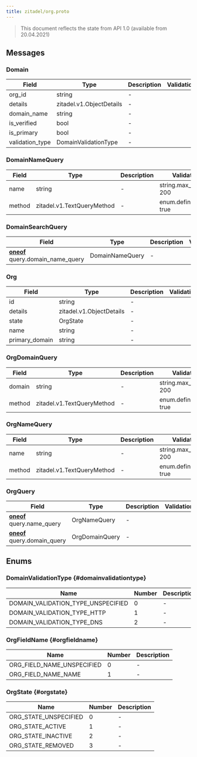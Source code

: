 ```yaml
---
title: zitadel/org.proto
---
```

> This document reflects the state from API 1.0 (available from 20.04.2021)




## Messages


### Domain



| Field | Type | Description | Validation |
| ----- | ---- | ----------- | ----------- |
| org_id |  string | - |  |
| details |  zitadel.v1.ObjectDetails | - |  |
| domain_name |  string | - |  |
| is_verified |  bool | - |  |
| is_primary |  bool | - |  |
| validation_type |  DomainValidationType | - |  |




### DomainNameQuery



| Field | Type | Description | Validation |
| ----- | ---- | ----------- | ----------- |
| name |  string | - | string.max_len: 200<br />  |
| method |  zitadel.v1.TextQueryMethod | - | enum.defined_only: true<br />  |




### DomainSearchQuery



| Field | Type | Description | Validation |
| ----- | ---- | ----------- | ----------- |
| [**oneof**](https://developers.google.com/protocol-buffers/docs/proto3#oneof) query.domain_name_query |  DomainNameQuery | - |  |




### Org



| Field | Type | Description | Validation |
| ----- | ---- | ----------- | ----------- |
| id |  string | - |  |
| details |  zitadel.v1.ObjectDetails | - |  |
| state |  OrgState | - |  |
| name |  string | - |  |
| primary_domain |  string | - |  |




### OrgDomainQuery



| Field | Type | Description | Validation |
| ----- | ---- | ----------- | ----------- |
| domain |  string | - | string.max_len: 200<br />  |
| method |  zitadel.v1.TextQueryMethod | - | enum.defined_only: true<br />  |




### OrgNameQuery



| Field | Type | Description | Validation |
| ----- | ---- | ----------- | ----------- |
| name |  string | - | string.max_len: 200<br />  |
| method |  zitadel.v1.TextQueryMethod | - | enum.defined_only: true<br />  |




### OrgQuery



| Field | Type | Description | Validation |
| ----- | ---- | ----------- | ----------- |
| [**oneof**](https://developers.google.com/protocol-buffers/docs/proto3#oneof) query.name_query |  OrgNameQuery | - |  |
| [**oneof**](https://developers.google.com/protocol-buffers/docs/proto3#oneof) query.domain_query |  OrgDomainQuery | - |  |






## Enums


### DomainValidationType {#domainvalidationtype}


| Name | Number | Description |
| ---- | ------ | ----------- |
| DOMAIN_VALIDATION_TYPE_UNSPECIFIED | 0 | - |
| DOMAIN_VALIDATION_TYPE_HTTP | 1 | - |
| DOMAIN_VALIDATION_TYPE_DNS | 2 | - |




### OrgFieldName {#orgfieldname}


| Name | Number | Description |
| ---- | ------ | ----------- |
| ORG_FIELD_NAME_UNSPECIFIED | 0 | - |
| ORG_FIELD_NAME_NAME | 1 | - |




### OrgState {#orgstate}


| Name | Number | Description |
| ---- | ------ | ----------- |
| ORG_STATE_UNSPECIFIED | 0 | - |
| ORG_STATE_ACTIVE | 1 | - |
| ORG_STATE_INACTIVE | 2 | - |
| ORG_STATE_REMOVED | 3 | - |




